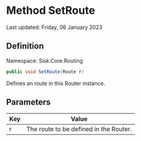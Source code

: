 # Method SetRoute
Last updated: Friday, 06 January 2023

## Definition
Namespace: Sisk.Core.Routing

```csharp
public void SetRoute(Route r)
```

Defines an route in this Router instance.

## Parameters

| Key | Value |
| --- | --- |
| r | The route to be defined in the Router. | 

